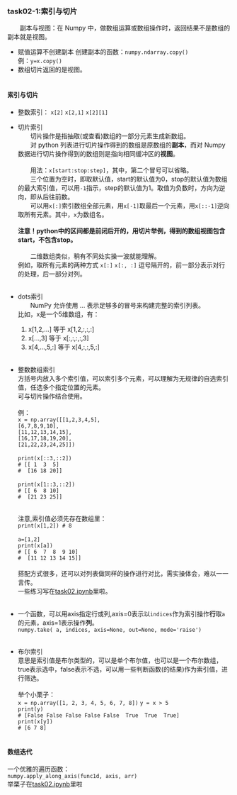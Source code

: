 ### task02-1:索引与切片
&emsp;&emsp;副本与视图：在 Numpy 中，做数组运算或数组操作时，返回结果不是数组的副本就是视图。
* 赋值运算不创建副本
   创建副本的函数：`numpy.ndarray.copy()` <br>例：`y=x.copy()`<br>
* 数组切片返回的是视图。<br><br>

#### 索引与切片
  * 整数索引：
  `x[2]` `x[2,1]` `x[2][1]`<br>

  * 切片索引<br>
  &emsp;&emsp;切片操作是指抽取(或查看)数组的一部分元素生成新数组。<br>
  &emsp;&emsp;对 python 列表进行切片操作得到的数组是原数组的**副本**，而对 Numpy 数据进行切片操作得到的数组则是指向相同缓冲区的**视图**。<br><br>
  &emsp;&emsp;用法：`x[start:stop:step]`，其中，第二个冒号可以省略。<br>
  &emsp;&emsp;三个位置为空时，即取默认值，start的默认值为0，stop的默认值为数组的最大索引值，可以用`-1`指示，step的默认值为1。取值为负数时，方向为逆向，即从后往前数。<br>
  &emsp;&emsp;可以用`x[:]`索引数组全部元素，用`x[-1]`取最后一个元素，用`x[::-1]`逆向取所有元素。其中，`x`为数组名。<br><br>
  **注意！python中的区间都是前闭后开的，用切片举例，得到的数组视图包含start，不包含stop。**<br><br>
  &emsp;&emsp;二维数组类似，稍有不同处实操一波就能理解。<br>
  例如，取所有元素的两种方式 `x[:]` `x[:, :]` 逗号隔开的，前一部分表示对行的处理，后一部分对列。<br><br>

  * dots索引<br>
  &emsp;&emsp;NumPy 允许使用 ... 表示足够多的冒号来构建完整的索引列表。<br>
  比如，x是一个5维数组，有：<br>
    1. x[1,2,...] 等于 x[1,2,:,:,:] <br>
    2. x[...,3] 等于 x[:,:,:,:,3] <br>
    3. x[4,...,5,:] 等于 x[4,:,:,5,:]<br><br>

  * 整数数组索引<br>
  方括号内放入多个索引值，可以索引多个元素，可以理解为无规律的自选索引值，任选多个指定位置的元素。<br>可与切片操作结合使用。<br><br>
  例：<br>
  `x = np.array([[1,2,3,4,5],`<br>
  `[6,7,8,9,10],`<br>
  `[11,12,13,14,15],`<br>
  `[16,17,18,19,20],`<br>
  `[21,22,23,24,25]])`<br><br>
  `print(x[::3,::2])`<br>
  `# [[ 1  3  5] `<br>
  `#  [16 18 20]]`<br><br>
  `print(x[1::3,::2])`<br>
  `# [[ 6  8 10]`<br>
  `#  [21 23 25]]`<br><br>

    注意,索引值必须先存在数组里：<br>
    `print(x[1,2]) # 8`<br><br>
    `a=[1,2]`<br>
    `print(x[a])`<br>
    `# [[ 6  7  8  9 10]`<br>
    `#  [11 12 13 14 15]]`<br><br>
  搭配方式很多，还可以对列表做同样的操作进行对比，需实操体会，难以一一言传。<br>
  一些练习写在[task02.ipynb]()里啦。<br><br>
  * 一个函数，可以用axis指定行或列,axis=0表示以`indices`作为索引操作**行**取`a`的元素，axis=1表示操作**列**。<br>
  `numpy.take( a, indices, axis=None, out=None, mode='raise')`<br><br>

* 布尔索引<br>
意思是索引值是布尔类型的，可以是单个布尔值，也可以是一个布尔数组，true表示选中，false表示不选，可以用一些判断函数(的结果)作为索引值，进行筛选。<br><br>
举个小栗子：<br>
`x = np.array([1, 2, 3, 4, 5, 6, 7, 8])`
`y = x > 5 `<br>
`print(y) `<br>
`# [False False False False False  True  True  True] `<br>
`print(x[y]) `<br>
`# [6 7 8]`<br><br>

#### 数组迭代
一个优雅的遍历函数：<br>
`numpy.apply_along_axis(func1d, axis, arr)`<br>
举栗子在[task02.ipynb]()里啦